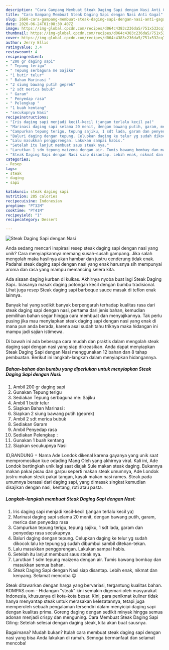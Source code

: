 ```yaml
---
description: "Cara Gampang Membuat Steak Daging Sapi dengan Nasi Anti Gagal"
title: "Cara Gampang Membuat Steak Daging Sapi dengan Nasi Anti Gagal"
slug: 2660-cara-gampang-membuat-steak-daging-sapi-dengan-nasi-anti-gagal
date: 2020-06-24T01:08:30.407Z
image: https://img-global.cpcdn.com/recipes/d064c4383c236da5/751x532cq70/steak-daging-sapi-dengan-nasi-foto-resep-utama.jpg
thumbnail: https://img-global.cpcdn.com/recipes/d064c4383c236da5/751x532cq70/steak-daging-sapi-dengan-nasi-foto-resep-utama.jpg
cover: https://img-global.cpcdn.com/recipes/d064c4383c236da5/751x532cq70/steak-daging-sapi-dengan-nasi-foto-resep-utama.jpg
author: Jerry Ellis
ratingvalue: 3.4
reviewcount: 4
recipeingredient:
- "200 gr daging sapi"
- " Tepung terigu"
- " Tepung serbaguna me Sajiku"
- "1 butir telur"
- " Bahan Marinasi "
- "2 siung bawang putih geprek"
- "2 sdt merica bubuk"
- " Garam"
- " Penyedap rasa"
- " Pelengkap "
- "1 buah kentang"
- "secukupnya Nasi"
recipeinstructions:
- "Iris daging sapi menjadi kecil-kecil (jangan terlalu kecil ya)"
- "Marinasi daging sapi selama 20 menit, dengan bawang putih, garam, merica dan penyedap rasa"
- "Campurkan tepung terigu, tepung sajiku, 1 sdt lada, garam dan penyedap rasa secukupnya."
- "Baluri daging dengan tepung. Celupkan daging ke telur yg sudah dikocok lalu ke tepung yg sudah dibumbui sambil ditekan-tekan."
- "Lalu masukkan penggorengan. Lakukan sampai habis."
- "Setelah itu lanjut membuat saus steak nya."
- "Larutkan 1 sdm tepung maizena dengan air. Tumis bawang bombay dan masukkan semua bahan."
- "Steak Daging Sapi dengan Nasi siap disantap. Lebih enak, nikmat dan kenyang. Selamat mencoba 😊"
categories:
- Resep
tags:
- steak
- daging
- sapi

katakunci: steak daging sapi 
nutrition: 285 calories
recipecuisine: Indonesian
preptime: "PT32M"
cooktime: "PT41M"
recipeyield: "1"
recipecategory: Dessert

---
```



![Steak Daging Sapi dengan Nasi](https://img-global.cpcdn.com/recipes/d064c4383c236da5/751x532cq70/steak-daging-sapi-dengan-nasi-foto-resep-utama.jpg)

Anda sedang mencari inspirasi resep steak daging sapi dengan nasi yang unik? Cara menyiapkannya memang susah-susah gampang. Jika salah mengolah maka hasilnya akan hambar dan justru cenderung tidak enak. Padahal steak daging sapi dengan nasi yang enak harusnya sih mempunyai aroma dan rasa yang mampu memancing selera kita.

Ada sisaan daging kurban di kulkas. Akhirnya nyoba buat lagi Steak Daging Sapi.. biasanya masak daging potongan kecil dengan bumbu tradisional. Lihat juga resep Steak daging sapi barbeque sauce masak di teflon enak lainnya.

Banyak hal yang sedikit banyak berpengaruh terhadap kualitas rasa dari steak daging sapi dengan nasi, pertama dari jenis bahan, kemudian pemilihan bahan segar hingga cara membuat dan menyajikannya. Tak perlu pusing jika mau menyiapkan steak daging sapi dengan nasi yang enak di mana pun anda berada, karena asal sudah tahu triknya maka hidangan ini mampu jadi sajian istimewa.


Di bawah ini ada beberapa cara mudah dan praktis dalam mengolah steak daging sapi dengan nasi yang siap dikreasikan. Anda dapat menyiapkan Steak Daging Sapi dengan Nasi menggunakan 12 bahan dan 8 tahap pembuatan. Berikut ini langkah-langkah dalam menyiapkan hidangannya.

<!--inarticleads1-->

##### Bahan-bahan dan bumbu yang diperlukan untuk menyiapkan Steak Daging Sapi dengan Nasi:

1. Ambil 200 gr daging sapi
1. Gunakan  Tepung terigu
1. Sediakan  Tepung serbaguna me: Sajiku
1. Ambil 1 butir telur
1. Siapkan  Bahan Marinasi :
1. Siapkan 2 siung bawang putih (geprek)
1. Ambil 2 sdt merica bubuk
1. Sediakan  Garam
1. Ambil  Penyedap rasa
1. Sediakan  Pelengkap :
1. Gunakan 1 buah kentang
1. Siapkan secukupnya Nasi


ID,BANDUNG = Nama Ade Londok dikenal karena gayanya yang unik saat mempromosikan kue odading Mang Oleh yang akhirnya viral. Kali ini, Ade Londok bertingkah unik lagi saat diajak Sule makan steak daging. Bukannya makan pakai pisau dan garpu seperti makan steak umumnya, Ade Londok justru makan steak pakai tangan, kayak makan nasi rames. Steak pada umumnya berasal dari daging sapi, yang dimasak singkat kemudian disajikan dengan nasi, kentang, roti atau pasta. 

<!--inarticleads2-->

##### Langkah-langkah membuat Steak Daging Sapi dengan Nasi:

1. Iris daging sapi menjadi kecil-kecil (jangan terlalu kecil ya)
1. Marinasi daging sapi selama 20 menit, dengan bawang putih, garam, merica dan penyedap rasa
1. Campurkan tepung terigu, tepung sajiku, 1 sdt lada, garam dan penyedap rasa secukupnya.
1. Baluri daging dengan tepung. Celupkan daging ke telur yg sudah dikocok lalu ke tepung yg sudah dibumbui sambil ditekan-tekan.
1. Lalu masukkan penggorengan. Lakukan sampai habis.
1. Setelah itu lanjut membuat saus steak nya.
1. Larutkan 1 sdm tepung maizena dengan air. Tumis bawang bombay dan masukkan semua bahan.
1. Steak Daging Sapi dengan Nasi siap disantap. Lebih enak, nikmat dan kenyang. Selamat mencoba 😊


Steak ditawarkan dengan harga yang bervariasi, tergantung kualitas bahan. KOMPAS.com - Hidangan &#34;steak&#34; kini semakin digemari oleh masyarakat Indonesia, khususnya di kota-kota besar. Kini, para penikmat kuliner tidak hanya menyantap steak untuk merasakan kelezatannya, tetapi juga memperoleh sebuah pengalaman tersendiri dalam menyicipi daging sapi dengan kualitas prima. Goreng daging dengan sedikit minyak hingga semua adonan menjadi crispy dan menguning. Cara Membuat Steak Daging Sapi Giling: Setelah selesai dengan daging steak, kita akan buat sausnya. 

Bagaimana? Mudah bukan? Itulah cara membuat steak daging sapi dengan nasi yang bisa Anda lakukan di rumah. Semoga bermanfaat dan selamat mencoba!
